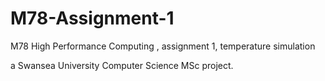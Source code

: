M78-Assignment-1
================

M78 High Performance Computing , assignment 1, temperature simulation

a Swansea University Computer Science MSc project.

